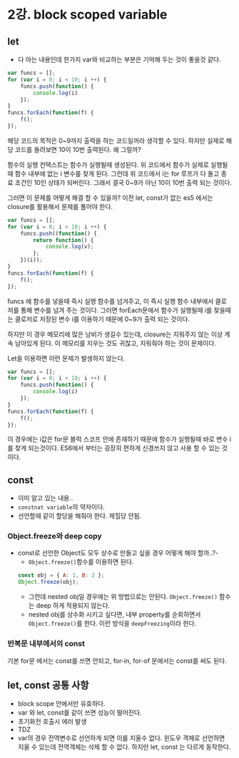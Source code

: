# 2강. block scoped variable

## let
- 다 아는 내용인데 한가지 var와 비교하는 부분은 기억해 두는 것이 좋을것 같다.

```js
var funcs = [];
for (var i = 0; i < 10; i ++) {
	funcs.push(function() {
		console.log(i)
	});
}
funcs.forEach(function(f) {
	f();
});
```

해당 코드의 목적은 0~9까지 출력을 하는 코드일꺼라 생각할 수 있다. 하지만 실제로 해당 코드를 돌려보면 10이 10번 출력된다. 왜 그럴까?

함수의 실행 컨텍스트는 함수가 실행될때 생성된다. 위 코드에서 함수가 실제로 실행될때 함수 내부에 없는 i 변수를 찾게 된다. 그런데 위 코드에서 i는 for 루프가 다 돌고 종료 조건인 10인 상태가 되버린다. 그래서 결국 0~9가 아닌 10이 10번 출력 되는 것이다.

그러면 이 문제를 어떻게 해결 할 수 있을까? 이전 let, const가 없는 es5 에서는 closure를 활용해서 문제를 풀어야 한다.

```js
var funcs = [];
for (var i = 0; i < 10; i ++) {
	funcs.push((function() {
		return function() {
			console.log(v);
		};
	})(i));
}
funcs.forEach(function(f) {
	f();
});

```

funcs 에 함수를 넣을때 즉시 실행 함수를 넘겨주고, 이 즉시 실행 함수 내부에서 클로저를 통해 변수를 넘겨 주는 것이다. 그러면 forEach문에서 함수가 실행될때 i를 찾을때는 클로저로 저장된 변수 i를 이용하기 때문에 0~9가 출력 되는 것이다.

하지만 이 경우 메모리에 많은 낭비가 생길수 있는데, closure는 지워주지 않는 이상 계속 남아있게 된다. 이 메모리를 지우는 것도 귀찮고, 지워줘야 하는 것이 문제이다.

Let을 이용하면 이런 문제가 발생하지 않는다.

```js
var funcs = [];
for (var i = 0; i < 10; i ++) {
	funcs.push(function() {
		console.log(i)
	});
}
funcs.forEach(function(f) {
	f();
});
```

이 경우에는 i값은 for문 블럭 스코프 안에 존재하기 때문에 함수가 실행될때 바로 변수 i를 찾게 되는것이다. ES6에서 부터는 굉장히 편하게 신경쓰지 않고 사용 할 수 있는 것이다.

## const

- 이미 알고 있는 내용..
- `constnat variable`의 약자이다.
- 선언할때 같이 할당을 해줘야 한다. 제힐당 안됨.


### Object.freeze와 deep copy

- const로 선언한 Object도 모두 상수로 만들고 싶을 경우 어떻게 해야 할까..?-
	- `Object.freeze()`함수를 이용하면 된다.
	```js
	const obj = { A: 1, B: 2 };
	Object.freeze(obj);
	```
	- 그런데 nested obj일 경우에는 위 방법으로는 안된다. `Object.freeze()` 함수는 deep 하게 적용되지 않는다.
	- nested obj를 상수화 시키고 싶다면, 내부 property를 순회하면서 `Object.freeze()`를 한다. 이런 방식을 `deepFreezing`이라 한다.

### 반복문 내부에서의 const

기본 for문 에서는 const를 쓰면 안되고, for-in, for-of 문에서는 const를 써도 된다.

## let, const  공통 사항

- block scope 안에서만 유효하다.
- var 와 let, const를 같이 쓰면 성능이 떨어진다.
- 초기화전 호출시 에러 발생
- TDZ
- var의 경우 전역변수로 선언하게 되면 이를 지울수 없다. 윈도우 객체로 선언하면 지울 수 있는데 전역객체는 삭제 할 수 없다. 하지만 let, const 는 다르게 동작한다.
